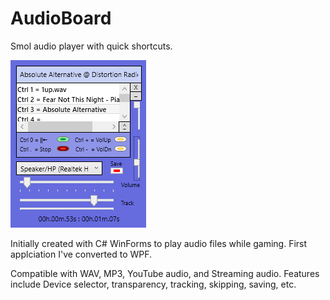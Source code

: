 # AudioBoard
Smol audio player with quick shortcuts.

![Icon](https://github.com/cloudd901/AudioBoard/blob/master/AudioBoard/AudioBoard.png)

Initially created with C# WinForms to play audio files while gaming.
First applciation I've converted to WPF.

Compatible with WAV, MP3, YouTube audio, and Streaming audio.
Features include Device selector, transparency, tracking, skipping, saving, etc.
